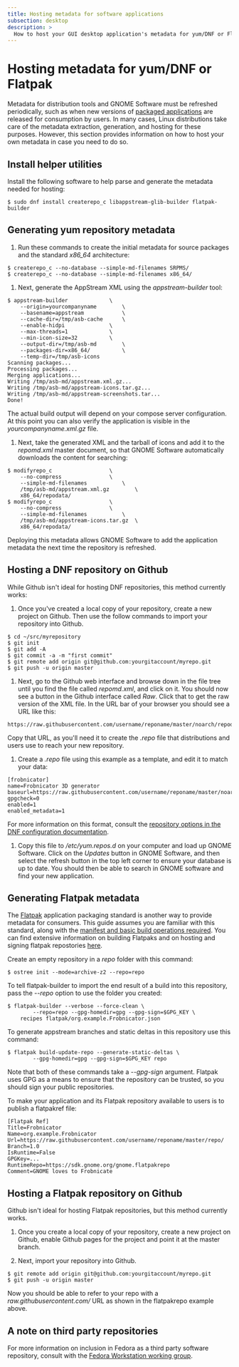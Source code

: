```yaml
---
title: Hosting metadata for software applications 
subsection: desktop
description: >
  How to host your GUI desktop application's metadata for yum/DNF or Flatpak in self- or Github-hosted repositories
---
```


# Hosting metadata for yum/DNF or Flatpak

Metadata for distribution tools and GNOME Software must be refreshed
periodically, such as when new versions of [packaged
applications](desktop-software.html) are released for consumption by
users.  In many cases, Linux distributions take care of the metadata
extraction, generation, and hosting for these purposes.  However, this
section provides information on how to host your own metadata in case
you need to do so.

## Install helper utilities

Install the following software to help parse and generate the metadata needed for hosting:

```console
$ sudo dnf install createrepo_c libappstream-glib-builder flatpak-builder
```

## Generating yum repository metadata

1. Run these commands to create the initial metadata for source
   packages and the standard *x86_64* architecture:

```console
$ createrepo_c --no-database --simple-md-filenames SRPMS/
$ createrepo_c --no-database --simple-md-filenames x86_64/
```

1. Next, generate the AppStream XML using the *appstream-builder*
   tool:

```console
$ appstream-builder				\
	--origin=yourcompanyname		\
	--basename=appstream			\
	--cache-dir=/tmp/asb-cache		\
	--enable-hidpi				\
	--max-threads=1				\
	--min-icon-size=32			\
	--output-dir=/tmp/asb-md		\
	--packages-dir=x86_64/			\
	--temp-dir=/tmp/asb-icons
Scanning packages...
Processing packages...
Merging applications...
Writing /tmp/asb-md/appstream.xml.gz...
Writing /tmp/asb-md/appstream-icons.tar.gz...
Writing /tmp/asb-md/appstream-screenshots.tar...
Done!
```

The actual build output will depend on your compose server
configuration. At this point you can also verify the application
is visible in the *yourcompanyname.xml.gz* file.

1. Next, take the generated XML and the tarball of icons and add it to
   the *repomd.xml* master document, so that GNOME Software
   automatically downloads the content for searching:

```console
$ modifyrepo_c					\
	--no-compress				\
	--simple-md-filenames			\
	/tmp/asb-md/appstream.xml.gz		\
	x86_64/repodata/
$ modifyrepo_c					\
	--no-compress				\
	--simple-md-filenames			\
	/tmp/asb-md/appstream-icons.tar.gz	\
	x86_64/repodata/
```

Deploying this metadata allows GNOME Software to add the
application metadata the next time the repository is refreshed.

## Hosting a DNF repository on Github

While Github isn't ideal for hosting DNF repositories, this method currently works:

1. Once you've created a local copy of your repository, create a new
   project on Github. Then use the follow commands to import your
   repository into Github.

```console
$ cd ~/src/myrepository
$ git init
$ git add -A
$ git commit -a -m "first commit"
$ git remote add origin git@github.com:yourgitaccount/myrepo.git
$ git push -u origin master
```

1. Next, go to the Github web interface and browse down in the file
   tree until you find the file called *repomd.xml*, and click on
   it. You should now see a button in the Github interface called
   *Raw*. Click that to get the raw version of the XML file.  In the
   URL bar of your browser you should see a URL like this:

```console
https://raw.githubusercontent.com/username/reponame/master/noarch/repodata/repomd.xml
```

Copy that URL, as you'll need it to create the *.repo* file that distributions and users use to reach your new repository.
	
1. Create a *.repo* file using this example as a template, and edit it to match your data:

```console
[frobnicator]
name=Frobnicator 3D generator
baseurl=https://raw.githubusercontent.com/username/reponame/master/noarch
gpgcheck=0
enabled=1
enabled_metadata=1
```

For more information on this format, consult the [repository options in the DNF configuration documentation](http://dnf.readthedocs.io/en/latest/conf_ref.html#repo-options).
	
1. Copy this file to */etc/yum.repos.d* on your computer and load up
   GNOME Software. Click on the *Updates* button in GNOME Software,
   and then select the refresh button in the top left corner to ensure
   your database is up to date.  You should then be able to search in
   GNOME software and find your new application.

## Generating Flatpak metadata

The [Flatpak](https://flatpak.org) application packaging standard is another way to provide metadata for consumers. This guide assumes you are familiar with this standard, along with the [manifest and basic build operations required](http://docs.flatpak.org/en/latest/flatpak-builder.html).  You can find extensive information on building Flatpaks and on hosting and signing flatpak repostories [here](https://blogs.gnome.org/alexl/2017/02/10/maintaining-a-flatpak-repository/).

Create an empty repository in a *repo* folder with this command:

```console
$ ostree init --mode=archive-z2 --repo=repo
```

To tell flatpak-builder to import the end result of a build into this repository, pass the *--repo* option to use the folder you created:

```console
$ flatpak-builder --verbose --force-clean \
        --repo=repo --gpg-homedir=gpg --gpg-sign=$GPG_KEY \
	recipes flatpak/org.example.Frobnicator.json
```

To generate appstream branches and static deltas in this repository use this command:

```console
$ flatpak build-update-repo --generate-static-deltas \
        --gpg-homedir=gpg --gpg-sign=$GPG_KEY repo
```

Note that both of these commands take a *--gpg-sign* argument. Flatpak
uses GPG as a means to ensure that the repository can be trusted, so
you should sign your public repositories.

To make your application and its Flatpak repository available to users is to publish a flatpakref file:
	
```console
[Flatpak Ref]
Title=Frobnicator
Name=org.example.Frobnicator
Url=https://raw.githubusercontent.com/username/reponame/master/repo/
Branch=1.0
IsRuntime=False
GPGKey=...
RuntimeRepo=https://sdk.gnome.org/gnome.flatpakrepo
Comment=GNOME loves to Frobnicate
```

## Hosting a Flatpak repository on Github

Github isn't ideal for hosting Flatpak repositories, but this method currently works.

1. Once you create a local copy of your repository, create a new
   project on Github, enable Github pages for the project and point it
   at the master branch.

1. Next, import your repository into Github.

```console
$ git remote add origin git@github.com:yourgitaccount/myrepo.git
$ git push -u origin master
```

Now you should be able to refer to your repo with a
*raw.githubusercontent.com/* URL as shown in the flatpakrepo example
above.

## A note on third party repositories

For more information on inclusion in Fedora as a third party software
repository, consult with the [Fedora Workstation working
group](https://fedoraproject.org/wiki/Workstation).
